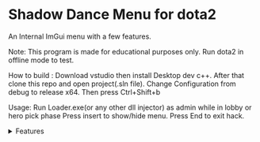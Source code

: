 # Shadow Dance Menu for dota2

An Internal ImGui menu with a few features. 

Note:
This program is made for educational purposes only. Run dota2 in offline mode to test.

How to build :
Download vstudio then install Desktop dev c++.
After that clone this repo and open project(.sln file).
Change Configuration from debug to release x64.
Then press Ctrl+Shift+b 

Usage:
Run Loader.exe(or any other dll injector) as admin while in lobby or hero pick phase
Press insert to show/hide menu.
Press End to exit hack.

<details>

<summary>Features</summary>
 
- Display overlay if visible by enemy team(hero,creeps,towers etc..)
 
- Draw blink dagger range
 
- Change camera distance
 
- Change weather
 
- Remove fog
 
- Show Particles on map
 
![alt text](https://github.com/SK68-ph/Shadow-Dance-Menu/blob/master/demo.png?raw=true)
 </details>
